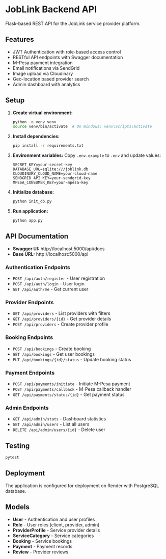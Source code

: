 # JobLink Backend API

Flask-based REST API for the JobLink service provider platform.

## Features

- JWT Authentication with role-based access control
- RESTful API endpoints with Swagger documentation
- M-Pesa payment integration
- Email notifications via SendGrid
- Image upload via Cloudinary
- Geo-location based provider search
- Admin dashboard with analytics

## Setup

1. **Create virtual environment:**
   ```bash
   python -m venv venv
   source venv/bin/activate  # On Windows: venv\Scripts\activate
   ```

2. **Install dependencies:**
   ```bash
   pip install -r requirements.txt
   ```

3. **Environment variables:**
   Copy `.env.example` to `.env` and update values:
   ```
   SECRET_KEY=your-secret-key
   DATABASE_URL=sqlite:///joblink.db
   CLOUDINARY_CLOUD_NAME=your-cloud-name
   SENDGRID_API_KEY=your-sendgrid-key
   MPESA_CONSUMER_KEY=your-mpesa-key
   ```

4. **Initialize database:**
   ```bash
   python init_db.py
   ```

5. **Run application:**
   ```bash
   python app.py
   ```

## API Documentation

- **Swagger UI:** http://localhost:5000/api/docs
- **Base URL:** http://localhost:5000/api

### Authentication Endpoints
- `POST /api/auth/register` - User registration
- `POST /api/auth/login` - User login
- `GET /api/auth/me` - Get current user

### Provider Endpoints
- `GET /api/providers` - List providers with filters
- `GET /api/providers/{id}` - Get provider details
- `POST /api/providers` - Create provider profile

### Booking Endpoints
- `POST /api/bookings` - Create booking
- `GET /api/bookings` - Get user bookings
- `PUT /api/bookings/{id}/status` - Update booking status

### Payment Endpoints
- `POST /api/payments/initiate` - Initiate M-Pesa payment
- `POST /api/payments/callback` - M-Pesa callback handler
- `GET /api/payments/status/{id}` - Get payment status

### Admin Endpoints
- `GET /api/admin/stats` - Dashboard statistics
- `GET /api/admin/users` - List all users
- `DELETE /api/admin/users/{id}` - Delete user

## Testing

```bash
pytest
```

## Deployment

The application is configured for deployment on Render with PostgreSQL database.

## Models

- **User** - Authentication and user profiles
- **Role** - User roles (client, provider, admin)
- **ProviderProfile** - Service provider details
- **ServiceCategory** - Service categories
- **Booking** - Service bookings
- **Payment** - Payment records
- **Review** - Provider reviews